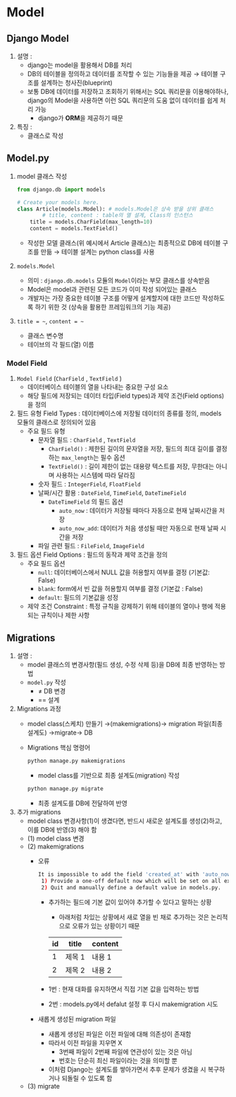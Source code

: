 # Model

## Django Model

1. 설명 :
    - django는 model을 활용해서 DB를 처리
    - DB의 테이블을 정의하고 데이터를 조작할 수 있는 기능들을 제공 → 테이블 구조를 설계하는 청사진(blueprint)
    - 보통 DB에 데이터를 저장하고 조회하기 위해서는 SQL 쿼리문을 이용해야하나, django의 Model을 사용하면 이런 SQL 쿼리문의 도움 없이 데이터를 쉽게 처리 가능
        - django가 **ORM**을 제공하기 때문
2. 특징 : 
    - 클래스로 작성

## Model.py

1. model 클래스 작성
    
    ```python
    from django.db import models
    
    # Create your models here.
    class Article(models.Model): # models.Model은 상속 받을 상위 클래스
    		# title, content : table의 열 설계, Class의 인스턴스
        title = models.CharField(max_length=10)
        content = models.TextField()
    ```
    
    - 작성한 모델 클래스(위 예시에서 Article 클래스)는 최종적으로 DB에 테이블 구조를 만듦 → 테이블 설계는 python class를 사용
2. `models.Model`
    - 의미 : `django.db.models` 모듈의 `Model`이라는 부모 클래스를 상속받음
    - Model은 model과 관련된 모든 코드가 이미 작성 되어있는 클래스
    - 개발자는 가장 중요한 테이블 구조를 어떻게 설계할지에 대한 코드만 작성하도록 하기 위한 것 (상속을 활용한 프레임워크의 기능 제공)
3. `title = ~`, `content = ~` 
    - 클래스 변수명
    - 테이브의 각 필드(열) 이름

### Model Field

1. `Model Field` (`CharField` , `TextField` )
    - 데이터베이스 테이블의 열을 나타내는 중요한 구성 요소
    - 해당 필드에 저장되는 데이터 타입(Field types)과 제약 조건(Field options)을 정의
2. 필드 유형 Field Types : 데이터베이스에 저장될 데이터의 종류를 정의, models 모듈의 클래스로 정의되어 있음
    - 주요 필드 유형
        - 문자열 필드 : `CharField` , `TextField`
            - `CharField()` : 제한된 길이의 문자열을 저장, 필드의 최대 길이를 결정하는 `max_length`는 필수 옵션
            - `TextField()` : 길이 제한이 없는 대용량 텍스트를 저장, 무한대는 아니며 사용하는 시스템에 따라 달라짐
        - 숫자 필드 : `IntegerField`, `FloatField`
        - 날짜/시간 활용 : `DateField`, `TimeField`, `DateTimeField`
            - `DateTimeField` 의 필드 옵션
                - `auto_now` : 데이터가 저장될 때마다 자동으로 현재 날짜시간을 저장
                - `auto_now_add`: 데이터가 처음 생성될 때만 자동으로 현재 날짜 시간을 저장
        - 파일 관련 필드 : `FileField`, `ImageField`
3. 필드 옵션 Field Options : 필드의 동작과 제약 조건을 정의
    - 주요 필드 옵션
        - `null`: 데이터베이스에서 NULL 값을 허용할지 여부를 결정 (기본값: False)
        - `blank`: form에서 빈 값을 허용할지 여부를 결정 (기본값 : False)
        - `default`: 필드의 기본값을 성정
    - 제약 조건 Constraint : 특정 규칙을 강제하기 위해 테이블의 열이나 행에 적용되는 규칙이나 제한 사항

## Migrations

1. 설명 :
    - model 클래스의 변경사항(필드 생성, 수정 삭제 등)을 DB에 최종 반영하는 방법
    - `model.py` 작성
        - ≠ DB 변경
        - == 설계
2. Migrations 과정
    - model class(스케치) 만들기 →(makemigrations)→ migration 파일(최종 설계도) →migrate→ DB
    - Migrations 핵심 명령어
        
        ```bash
        python manage.py makemigrations
        ```
        
        - model class를 기반으로 최종 설계도(migration) 작성
        
        ```bash
        python manage.py migrate
        ```
        
        - 최종 설계도를 DB에 전달하여 반영
3. 추가 migrations
    - model class 변경사항(1)이 생겼다면, 반드시 새로운 설계도를 생성(2)하고, 이를 DB에 반영(3) 해야 함
    - (1) model class 변경
    - (2) makemigrations
        - 오류
            
            ```bash
            It is impossible to add the field 'created_at' with 'auto_now_add=True' to article without providing a default. This is because the database needs something to populate existing rows.
             1) Provide a one-off default now which will be set on all existing rows
             2) Quit and manually define a default value in models.py.
            ```
            
            - 추가하는 필드에 기본 값이 있어야 추가할 수 있다고 말하는 상황
                - 아래처럼 차있는 상황에서 새로 열을 빈 채로 추가하는 것은 논리적으로 오류가 있는 상황이기 때문
                
                | id | title | content |
                | --- | --- | --- |
                | 1 | 제목 1 | 내용 1 |
                | 2 | 제목 2 | 내용 2 |
            - 1번 : 현재 대화를 유지하면서 직접 기본 값을 입력하는 방법
            - 2번 : models.py에서 defalut 설정 후 다시 makemigration 시도
        - 새롭게 생성된 migration 파일
            - 새롭게 생성된 파일은 이전 파일에 대해 의존성이 존재함
            - 따라서 이전 파일을 지우면 X
                - 3번째 파일이 2번째 파일에 연관성이 있는 것은 아님
                - 번호는 단순히 최신 파일이라는 것을 의미할 뿐
            - 이처럼 Django는 설계도를 쌓아가면서 추후 문제가 생겼을 시 복구하거나 되돌릴 수 있도록 함
    - (3) migrate